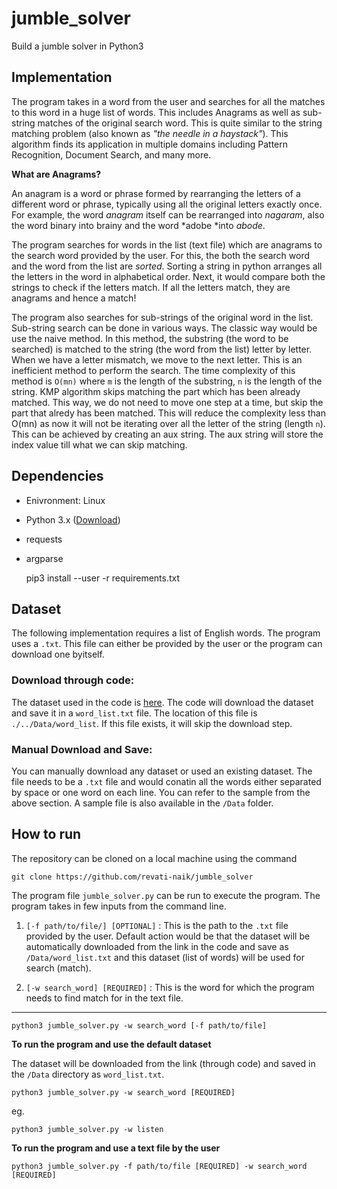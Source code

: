 # jumble_solver

Build a jumble solver in Python3

## Implementation

The program takes in a word from the user and searches for all the matches to this word in a huge list of words. This includes Anagrams as well as sub-string matches of the original search word. This is quite similar to the string matching problem (also known as *"the needle in a haystack"*). This algorithm finds its application in multiple domains including Pattern Recognition, Document Search, and many more.  

**What are Anagrams?**

An anagram is a word or phrase formed by rearranging the letters of a different word or phrase, typically using all the original letters exactly once. For example, the word *anagram* itself can be rearranged into *nagaram*, also the word binary into brainy and the word *adobe *into *abode*. 

The program searches for words in the list (text file) which are anagrams to the search word provided by the user. For this, the both the search word and the word from the list are *sorted*. Sorting a string in python arranges all the letters in the word in alphabetical order. Next, it would compare both the strings to check if the letters match. If all the letters match, they are anagrams and hence a match!

The program also searches for sub-strings of the original word in the list. Sub-string search can be done in various ways. The classic way would be use the naive method. In this method, the substring (the word to be searched) is matched to the string (the word from the list) letter by letter. When we have a letter mismatch, we move to the next letter. This is an inefficient method to perform the search. The time complexity of this method is `O(mn)` where `m` is the length of the substring, `n` is the length of the string. KMP algorithm skips matching the part which has been already matched. This way, we do not need to move one step at a time, but skip the part that alredy has been matched. This will reduce the complexity less than O(mn) as now it will not be iterating over all the letter of the string (length `n`). This can be achieved by creating an aux string. The aux string will store the index value till what we can skip matching. 


## Dependencies

  * Enivronment: Linux
  
  * Python 3.x ([Download](https://www.python.org/downloads/))
  
  * requests

  * argparse

    pip3 install --user -r requirements.txt

   

## Dataset 

The following implementation requires a list of English words. The program uses a `.txt`. This file can either be provided by the user or the program can download one byitself. 

### Download through code: 

The dataset used in the code is [here](http://www.mit.edu/~ecprice/wordlist.10000). The code will download the dataset and save it in a `word_list.txt` file. The location of this file is `./../Data/word_list`. If this file exists, it will skip the download step. 

### Manual Download and Save:

You can manually download any dataset or used an existing dataset. The file needs to be a `.txt` file and would conatin all the words either separated by space or one word on each line. You can refer to the sample from the above section. A sample file is also available in the `/Data` folder. 

## How to run   

The repository can be cloned on a local machine using the command

    git clone https://github.com/revati-naik/jumble_solver

The program file `jumble_solver.py` can be run to execute the program. The program takes in few inputs from the command line. 

1. `[-f path/to/file/] [OPTIONAL]` : This is the path to the `.txt` file provided by the user. Default action would be that the dataset will be automatically downloaded from the link in the code and save as `/Data/word_list.txt` and this dataset (list of words) will be used for search (match). 

2. `[-w search_word] [REQUIRED]` : This is the word for which the program needs to find match for in the text file. 

****

    python3 jumble_solver.py -w search_word [-f path/to/file]



**To run the program and use the default dataset**

The dataset will be downloaded from the link (through code) and saved in the `/Data` directory as `word_list.txt`. 

    python3 jumble_solver.py -w search_word [REQUIRED]

eg. 

    python3 jumble_solver.py -w listen

**To run the program and use a text file by the user**

    python3 jumble_solver.py -f path/to/file [REQUIRED] -w search_word [REQUIRED]

